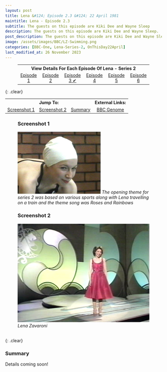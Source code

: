 ```yaml
---
layout: post
title: Lena &#124; Episode 2.3 &#124; 22 April 1981
maintitle: Lena - Episode 2.3
subtitle: The guests on this episode are Kiki Dee and Wayne Sleep
description: The guests on this episode are Kiki Dee and Wayne Sleep.
post_description: The guests on this episode are Kiki Dee and Wayne Sleep.
image: /assets/images/BBC/LZ-Swimming.png
categories: [BBC-One, Lena-Series-2, OnThisDay22April]
last_modified_at: 26 November 2023
---
```


<figure class="fig3">
<table style="text-align:center;">
<tr><th colspan="6">View Details For Each Episode Of Lena - Series 2</th></tr>
<tr><td style="width:16.66%;"><a href="/1981-04-08-lena">Episode 1</a></td><td style="width:16.66%;"><a href="/1981-04-15-lena">Episode 2</a></td><td style="width:16.66%;"><a href="/1981-04-22-lena">Episode 3 &#x2714;</a></td><td style="width:16.66%;"><a href="/1981-04-29-lena">Episode 4</a></td><td style="width:16.66%;"><a href="/1981-05-06-lena">Episode 5</a></td><td style="width:16.66%;"><a href="/1981-05-13-lena">Episode 6</a></td></tr>
</table>
</figure>

{: .clear}

<table>
<tr align="center">
<th colspan="3">Jump To:</th>
<th colspan="2">External Links:</th>
</tr>
<tr align="center">
<td><a href="#screenshot-1">Screenshot 1</a></td>
<td><a href="#screenshot-2">Screenshot 2</a></td>
<td><a href="#summary">Summary</a></td>
<td><a class="external-link" href="https://genome.ch.bbc.co.uk/schedules/bbcone/london/1981-04-22#at-20.30">BBC Genome</a></td>
</tr>
</table>

<figure class="fig1">
<h3 id="screenshot-1">Screenshot 1</h3>
<img src="/assets/images/BBC/LZ-Swimming.png" class="full-width">
<cite>The opening theme for series 2 was based on various sports along with Lena travelling on a train and the theme song was Roses and Rainbows</cite>
</figure>

<figure class="fig2">
<h3 id="screenshot-2">Screenshot 2</h3>
<img src="/assets/images/BBC/Lena-1981-04-22.png" class="full-width">
<cite>Lena Zavaroni</cite>
</figure>

<br />{: .clear}

### Summary
Details coming soon!

